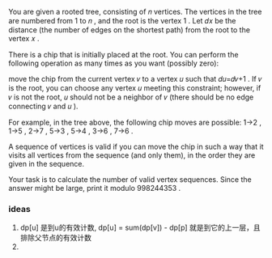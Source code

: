 You are given a rooted tree, consisting of 𝑛
 vertices. The vertices in the tree are numbered from 1
 to 𝑛
, and the root is the vertex 1
. Let 𝑑𝑥
 be the distance (the number of edges on the shortest path) from the root to the vertex 𝑥
.

There is a chip that is initially placed at the root. You can perform the following operation as many times as you want (possibly zero):

move the chip from the current vertex 𝑣
 to a vertex 𝑢
 such that 𝑑𝑢=𝑑𝑣+1
. If 𝑣
 is the root, you can choose any vertex 𝑢
 meeting this constraint; however, if 𝑣
 is not the root, 𝑢
 should not be a neighbor of 𝑣
 (there should be no edge connecting 𝑣
 and 𝑢
).

For example, in the tree above, the following chip moves are possible: 1→2
, 1→5
, 2→7
, 5→3
, 5→4
, 3→6
, 7→6
.

A sequence of vertices is valid if you can move the chip in such a way that it visits all vertices from the sequence (and only them), in the order they are given in the sequence.

Your task is to calculate the number of valid vertex sequences. Since the answer might be large, print it modulo 998244353
.

### ideas
1. dp[u] 是到u的有效计数, dp[u] = sum(dp[v]) - dp[p] 就是到它的上一层，且排除父节点的有效计数
2. 